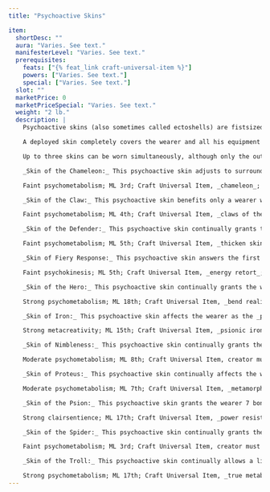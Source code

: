 ```yaml
---
title: "Psychoactive Skins"

item:
  shortDesc: ""
  aura: "Varies. See text."
  manifesterLevel: "Varies. See text."
  prerequisites:
    feats: ["{% feat_link craft-universal-item %}"]
    powers: ["Varies. See text."]
    special: ["Varies. See text."]
  slot: ""
  marketPrice: 0
  marketPriceSpecial: "Varies. See text."
  weight: "2 lb."
  description: |
    Psychoactive skins (also sometimes called ectoshells) are fistsized globs of psionically charged ectoplasm. As a standard action, a psychoactive skin spreads over and covers a Medium or smaller creature that projects the proper command thought; the same command thought causes the skin to shrink back down to its former size. Each of the various psychoactive skins is charged with one of a wide array of powers that constantly affect the wearer.

    A deployed skin completely covers the wearer and all his equipment like a second skin, allowing the wearer to see, hear, and breathe normally. It rolls away from various parts of the body as needed, such as when the wearer needs to eat or access a backpack. Held items or items specifically excluded are not covered by a psychoactive skin.

    Up to three skins can be worn simultaneously, although only the outermost is active in any given round (the powers of hidden skins cannot be manifested). Skin layers can be changed with a command thought as a standard action, which causes a lower-layer skin to come to the surface.

    _Skin of the Chameleon:_ This psychoactive skin adjusts to surrounding textures and colors, continually granting the wearer a +10 enhancement bonus on _hide_ checks.

    Faint psychometabolism; ML 3rd; Craft Universal Item, _chameleon_; Price 18,000 gp; Weight 2 lb.

    _Skin of the Claw:_ This psychoactive skin benefits only a wearer who has levels in psychic warrior. If such a character wears this skin, he can activate the _claws of the beast_ power at will, as a free action that does not provoke attacks of opportunity. He can also dismiss the claws equally quickly.

    Faint psychometabolism; ML 4th; Craft Universal Item, _claws of the beast_; Price 16,000 gp; Weight 2 lb.

    _Skin of the Defender:_ This psychoactive skin continually grants the wearer a +4 bonus to natural armor.

    Faint psychometabolism; ML 5th; Craft Universal Item, _thicken skin_; Price 32,000 gp; Weight 2 lb.

    _Skin of Fiery Response:_ This psychoactive skin answers the first attack made against the wearer in each round with an automatically manifested and targeted "ectoburst" against the attacker. The burst ejects from the skin on the wearer's turn, making a ranged touch attack as described in the _energy retort_ power, but the energy type chosen is always fire. If the attack hits, the target takes 2d6 points of fire damage as the ectoburst flames up and is consumed. This attack does not in any way hinder the wearer, count against her total actions for the round, or provoke attacks of opportunity.

    Faint psychokinesis; ML 5th; Craft Universal Item, _energy retort_; Price 60,000 gp; Weight 2 lb.

    _Skin of the Hero:_ This psychoactive skin continually grants the wearer a +3 deflection bonus to Armor Class, a +3 resistance bonus on all saving throws, and a +3 enhancement bonus on attack rolls.

    Strong psychometabolism; ML 18th; Craft Universal Item, _bend reality_; Price 77,500 gp; Weight 2 lb.

    _Skin of Iron:_ This psychoactive skin affects the wearer as the _psionic iron body_ power up to three times per day for 15 minutes with each use. When the skin's power is not active, it has no protective qualities. Activating the _psionic iron body_ effect is a standard action that provokes attacks of opportunity.

    Strong metacreativity; ML 15th; Craft Universal Item, _psionic iron body_; Price 129,600 gp; Weight 2 lb.

    _Skin of Nimbleness:_ This psychoactive skin continually grants the wearer a +10 competence bonus on _tumble_ checks.

    Moderate psychometabolism; ML 8th; Craft Universal Item, creator must have 10 ranks in Tumble; Price 10,000 gp; Weight 2 lb.

    _Skin of Proteus:_ This psychoactive skin continually affects the wearer as the _metamorphosis_ power. While in a form other than his natural form, the wearer does not appear to be wearing the skin.

    Moderate psychometabolism; ML 7th; Craft Universal Item, _metamorphosis_; Price 84,000 gp; Weight 2 lb.

    _Skin of the Psion:_ This psychoactive skin grants the wearer 7 bonus power points per day and power resistance 21.

    Strong clairsentience; ML 17th; Craft Universal Item, _power resistance_; Price 151,000 gp; Weight 2 lb.

    _Skin of the Spider:_ This psychoactive skin continually grants the wearer a +20 competence bonus on _climb_ checks and continually affects the wearer as the _body equilibrium_ power. Three times per day, the wearer can manifest _entangling ectoplasm_ against a target within 30 feet.

    Faint psychometabolism; ML 3rd; Craft Universal Item, creator must have 10 ranks in Climb, _body equilibrium, entangling ectoplasm_; Price 79,080 gp; Weight 2 lb.

    _Skin of the Troll:_ This psychoactive skin continually allows a living wearer to heal more quickly. The wearer heals 5 points of damage per minute. Except for the slower rate of healing, this skin affects its wearer as if the wearer were under the effect of a continual _true metabolism_ power.

    Strong psychometabolism; ML 17th; Craft Universal Item, _true metabolism_; Price 61,200 gp; Weight 2 lb.
---
```

